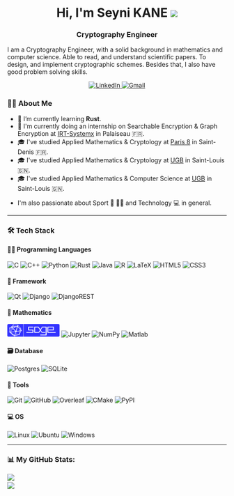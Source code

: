 <h1 align="center">Hi, I'm Seyni KANE <img src = "https://raw.githubusercontent.com/MartinHeinz/MartinHeinz/master/wave.gif" width = 30></h1>
<h3 align="center">Cryptography Engineer</h3>

I am a Cryptography Engineer, with a solid background in mathematics and computer science. Able to read, and understand scientific papers. To design, and implement cryptographic schemes. Besides that, I also have good problem solving skills.

<p align="center">
    <a target="_blank" href="https://www.linkedin.com/in/seyni-kane-sn/">
        <img alt="LinkedIn" src="https://img.shields.io/badge/LinkedIn-0077B5?style=for-the-badge&logo=linkedin&logoColor=white"/>
    </a>
    <a target="_blank" href="mailto:kaneseyni.sn@gmail.com">
        <img alt="Gmail" src="https://img.shields.io/badge/Gmail-D14836?style=for-the-badge&logo=gmail&logoColor=white" width="110" height="28.2"/>
    </a>
</p>

<!-- Badges: https://github.com/alexandresanlim/Badges4-README.md-Profile -->

### :man_technologist: About Me 

- :brain: I’m currently learning **Rust**.
- 💼 I'm currently doing an internship on Searchable Encryption & Graph Encryption at [IRT-Systemx](https://www.irt-systemx.fr/) in Palaiseau 🇫🇷.
- 🎓 I've studied Applied Mathematics & Cryptology at [Paris 8](https://www.univ-paris8.fr/) in Saint-Denis  🇫🇷.
- 🎓 I've studied Applied Mathematics & Cryptology at [UGB](https://www.ugb.sn/) in Saint-Louis 🇸🇳.
- 🎓 I've studied Applied Mathematics & Computer Science at [UGB](https://www.ugb.sn/) in Saint-Louis 🇸🇳.
<!-- - 🏠 I'm living in Bourges 🇫🇷. -->
- I'm also passionate about Sport :martial_arts_uniform: :biking_man: and Technology :computer: in general.

---

### 🛠 Tech Stack

#### :man_technologist: Programming Languages

<p>
  <img alt="C" src="https://img.shields.io/badge/C-00599C?style=for-the-badge&logo=c&logoColor=white"/>
  <img alt="C++" src="https://img.shields.io/badge/C%2B%2B-00599C?style=for-the-badge&logo=c%2B%2B&logoColor=white"/>
    <img alt="Python" src="https://img.shields.io/badge/Python-FFD43B?style=for-the-badge&logo=python&logoColor=blue"/>
    <img alt="Rust" src="https://img.shields.io/badge/rust-%23000000.svg?style=for-the-badge&logo=rust&logoColor=white"/>
    <img alt="Java" src="https://img.shields.io/badge/java-%23ED8B00.svg?style=for-the-badge&logo=java&logoColor=white"/>
    <img alt="R" src="https://img.shields.io/badge/R-276DC3?style=for-the-badge&logo=r&logoColor=white"/>
    <img alt="LaTeX" src="https://img.shields.io/badge/LaTeX-47A141?style=for-the-badge&logo=LaTeX&logoColor=white"/>
  <!-- -  <img alt="JavaScript" src="https://img.shields.io/badge/JavaScript-323330?style=for-the-badge&logo=javascript&logoColor=F7DF1E"/>-->
    <img alt="HTML5" src="https://img.shields.io/badge/HTML5-E34F26?style=for-the-badge&logo=html5&logoColor=white"/>
    <img alt="CSS3" src="https://img.shields.io/badge/CSS3-1572B6?style=for-the-badge&logo=css3&logoColor=white"/>
</p>


#### :toolbox: Framework

<p>
    <img alt="Qt" src="https://img.shields.io/badge/Qt-%23217346.svg?style=for-the-badge&logo=Qt&logoColor=white"/>
    <img alt="Django" src="https://img.shields.io/badge/Django-092E20?style=for-the-badge&logo=django&logoColor=green"/>
    <img alt="DjangoREST" src="https://img.shields.io/badge/django%20rest-ff1709?style=for-the-badge&logo=django&logoColor=white"/
</p>



#### :triangular_ruler: Mathematics

<p>
    <img alt="SageMath" src="./images/sage-logo-2018.svg" width="120" height="28.6"/>
    <img alt="Jupyter" src="https://img.shields.io/badge/Jupyter-F37626.svg?&style=for-the-badge&logo=Jupyter&logoColor=white" />
    <img alt="NumPy" src="https://img.shields.io/badge/Numpy-777BB4?style=for-the-badge&logo=numpy&logoColor=white" />
    <img alt="Matlab" src="https://upload.wikimedia.org/wikipedia/commons/2/21/Matlab_Logo.png" width="50" height="35"/>
</p>


#### :card_file_box: Database

<p>
    <img alt="Postgres" src="https://img.shields.io/badge/postgres-%23316192.svg?style=for-the-badge&logo=postgresql&logoColor=white">
    <img alt="SQLite" src="https://img.shields.io/badge/sqlite-%2307405e.svg?style=for-the-badge&logo=sqlite&logoColor=white">
</p>

#### :wrench: Tools

<p>
    <img alt="Git" src="https://img.shields.io/badge/GIT-E44C30?style=for-the-badge&logo=git&logoColor=white"/>
    <img alt="GitHub" src="https://img.shields.io/badge/GitHub-100000?style=for-the-badge&logo=github&logoColor=white"/>
    <img alt="Overleaf" src="https://img.shields.io/badge/Overleaf-47A141?style=for-the-badge&logo=Overleaf&logoColor=white" />
    <img alt="CMake" src="https://img.shields.io/badge/CMake-064F8C?style=for-the-badge&logo=cmake&logoColor=white" />
    <img alt="PyPI" src="https://img.shields.io/badge/pypi-3775A9?style=for-the-badge&logo=pypi&logoColor=white" />
</p>

#### 💻 OS

<p>
    <img alt="Linux" src="https://img.shields.io/badge/Linux-FCC624?style=for-the-badge&logo=linux&logoColor=black" />
    <img alt="Ubuntu" src="https://img.shields.io/badge/Ubuntu-E95420?style=for-the-badge&logo=ubuntu&logoColor=white"/>
    <img alt="Windows" src="https://img.shields.io/badge/Windows-0078D6?style=for-the-badge&logo=windows&logoColor=white"/>
</p>
 



---

### 📊 My GitHub Stats:
![](https://github-readme-stats.vercel.app/api?username=seyni-sn&theme=radical&hide_border=false&include_all_commits=true&count_private=true)<br/>
![](https://github-readme-streak-stats.herokuapp.com/?user=seyni-sn&theme=radical&hide_border=false)<br/>
<!-- !<a href="http://www.github.com/seyni-sn"><img src="https://github-readme-activity-graph.cyclic.app/graph?username=seyni-sn&bg_color=1c1917&color=ffffff&line=0891b2&point=ffffff&area_color=1c1917&area=true&hide_border=true&custom_title=GitHub%20Commits%20Graph" alt="GitHub Commits Graph" /></a> -->
<!-- ![](https://github-readme-stats.vercel.app/api/top-langs/?username=seyni-sn&theme=radical&hide_border=false&include_all_commits=true&count_private=true&layout=compact) -->

<!-- Proudly created with GPRM ( https://gprm.itsvg.in ) -->
